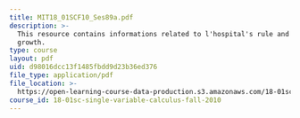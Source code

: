 ```yaml
---
title: MIT18_01SCF10_Ses89a.pdf
description: >-
  This resource contains informations related to l'hospital's rule and rates of
  growth.
type: course
layout: pdf
uid: d98016dcc13f1485fbdd9d23b36ed376
file_type: application/pdf
file_location: >-
  https://open-learning-course-data-production.s3.amazonaws.com/18-01sc-single-variable-calculus-fall-2010/d98016dcc13f1485fbdd9d23b36ed376_MIT18_01SCF10_Ses89a.pdf
course_id: 18-01sc-single-variable-calculus-fall-2010
---
```


